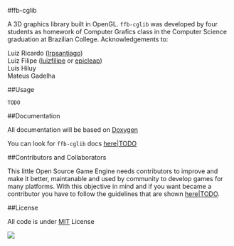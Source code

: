 #ffb-cglib

A 3D graphics library built in OpenGL.
`ffb-cglib` was developed by four students as homework of Computer Grafics class
in the Computer Science graduation at Brazilian College.
Acknowledgements to:

Luiz Ricardo ([lrpsantiago](http://github.com/lrpsantiago))  
Luiz Filipe ([luizfilipe](http://github.com/luizfilipe) or [epicleap](http://github.com/epicleap))  
Luís Hiluy  
Mateus Gadelha  

##Usage

`TODO`

##Documentation

All documentation will be based on [Doxygen](http://www.stack.nl/~dimitri/doxygen/)

You can look for `ffb-cglib` docs [here|TODO](https://github.com/luizfilipe/ffb-cglib/blob/master/README.md) 

##Contributors and Collaborators

This little Open Source Game Engine needs contributors to improve and make it
better, maintanable and used by community to develop games for many platforms.
With this objective in mind and if you want became a contributor
you have to follow the guidelines that are shown [here|TODO](https://github.com/luizfilipe/ffb-cglib/blob/master/README.md).


##License

All code is under [MIT](https://github.com/luizfilipe/ffb-cglib/blob/master/LICENSE) License


![](https://travis-ci.org/luizfilipe/ffb-cglib.png)
